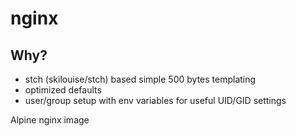 # nginx

## Why?

* stch (skilouise/stch) based simple 500 bytes templating
* optimized defaults
* user/group setup with env variables for useful UID/GID settings 

Alpine nginx image
